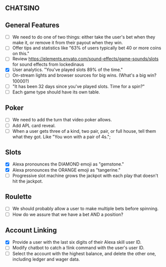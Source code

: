 ## CHATSINO

## General Features

- [ ] We need to do one of two things: either take the user's bet when they make it, or remove it from their payout when they win.
- [ ] Offer tips and statistics like "63% of users typically bet 40 or more coins on this."
- [ ] Review https://elements.envato.com/sound-effects/game-sounds/slots for sound effects from lockedinaus
- [x] User analytics. "You've played slots 89% of the time."
- [ ] On-stream lights and browser sources for big wins. (What's a big win? 10000?)
- [ ] "It has been 32 days since you've played slots. Time for a spin?"
- [ ] Each game type should have its own table.

## Poker

- [ ] We need to add the turn that video poker allows.
- [ ] Add APL card reveal.
- [ ] When a user gets three of a kind, two pair, pair, or full house, tell them what they got. Like "You won with a pair of 4s.";

## Slots

- [x] Alexa pronounces the DIAMOND emoji as "gemstone."
- [x] Alexa pronounces the ORANGE emoji as "tangerine."
- [ ] Progressive slot machine grows the jackpot with each play that doesn't hit the jackpot.

## Roulette

- [ ] We should probably allow a user to make multiple bets before spinning.
- [ ] How do we assure that we have a bet AND a position?

## Account Linking

- [x] Provide a user with the last six digits of their Alexa skill user ID.
- [ ] Modify chatbot to catch a !link command with the user's user ID.
- [ ] Select the account with the highest balance, and delete the other one, including ledger and wager data.
